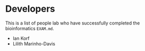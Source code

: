 Developers
==========

This is a list of people lab who have successfully completed the bioinformatics
`EXAM.md`.

+ Ian Korf
+ Lilith Marinho-Davis